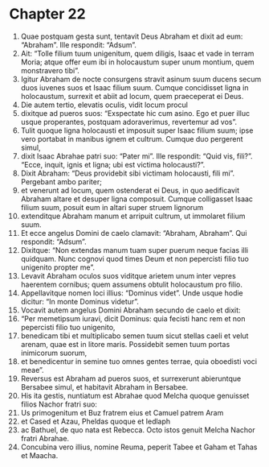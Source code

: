 # Chapter 22
1. Quae postquam gesta sunt, tentavit Deus Abraham et dixit ad eum: “Abraham”. Ille respondit: “Adsum”.
2. Ait: “Tolle filium tuum unigenitum, quem diligis, Isaac et vade in terram Moria; atque offer eum ibi in holocaustum super unum montium, quem monstravero tibi”.
3. Igitur Abraham de nocte consurgens stravit asinum suum ducens secum duos iuvenes suos et Isaac filium suum. Cumque concidisset ligna in holocaustum, surrexit et abiit ad locum, quem praeceperat ei Deus.
4. Die autem tertio, elevatis oculis, vidit locum procul
5. dixitque ad pueros suos: “Exspectate hic cum asino. Ego et puer illuc usque properantes, postquam adoraverimus, revertemur ad vos”.
6. Tulit quoque ligna holocausti et imposuit super Isaac filium suum; ipse vero portabat in manibus ignem et cultrum. Cumque duo pergerent simul,
7. dixit Isaac Abrahae patri suo: “Pater mi”. Ille respondit: “Quid vis, fili?”. “Ecce, inquit, ignis et ligna; ubi est victima holocausti?”.
8. Dixit Abraham: “Deus providebit sibi victimam holocausti, fili mi”.
Pergebant ambo pariter;
9. et venerunt ad locum, quem ostenderat ei Deus, in quo aedificavit Abraham altare et desuper ligna composuit. Cumque colligasset Isaac filium suum, posuit eum in altari super struem lignorum
10. extenditque Abraham manum et arripuit cultrum, ut immolaret filium suum.
11. Et ecce angelus Domini de caelo clamavit: “Abraham, Abraham”. Qui respondit: “Adsum”.
12. Dixitque: “Non extendas manum tuam super puerum neque facias illi quidquam. Nunc cognovi quod times Deum et non pepercisti filio tuo unigenito propter me”.
13. Levavit Abraham oculos suos viditque arietem unum inter vepres haerentem cornibus; quem assumens obtulit holocaustum pro filio.
14. Appellavitque nomen loci illius: “Dominus videt”. Unde usque hodie dicitur: “In monte Dominus videtur”.
15. Vocavit autem angelus Domini Abraham secundo de caelo et dixit:
16. “Per memetipsum iuravi, dicit Dominus: quia fecisti hanc rem et non pepercisti filio tuo unigenito,
17. benedicam tibi et multiplicabo semen tuum sicut stellas caeli et velut arenam, quae est in litore maris. Possidebit semen tuum portas inimicorum suorum,
18. et benedicentur in semine tuo omnes gentes terrae, quia oboedisti voci meae”.
19. Reversus est Abraham ad pueros suos, et surrexerunt abieruntque Bersabee simul, et habitavit Abraham in Bersabee.
20. His ita gestis, nuntiatum est Abrahae quod Melcha quoque genuisset filios Nachor fratri suo:
21. Us primogenitum et Buz fratrem eius et Camuel patrem Aram
22. et Cased et Azau, Pheldas quoque et Iedlaph
23. ac Bathuel, de quo nata est Rebecca. Octo istos genuit Melcha Nachor fratri Abrahae. 
24. Concubina vero illius, nomine Reuma, peperit Tabee et Gaham et Tahas et Maacha.